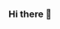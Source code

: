 ### Hi there 👋

<!--
**fuchongxin/fuchongxin** is a ✨ _special_ ✨ repository because its `README.md` (this file) appears on your GitHub profile.

Here are some ideas to get you started:

- 🔭 I’m currently working on ...
- 🌱 I’m currently learning ...
- 👯 I’m looking to collaborate on ...
- 🤔 I’m looking for help with ...
- 💬 Ask me about ...
- 📫 How to reach me: ...
- 😄 Pronouns: ...
- ⚡ Fun fact: ...
->
我是傅崇新，就读于淄博职业学院，预计2021年毕业。
我正在学习java，python。
我喜欢向大家分享自己心得，也喜欢交朋友。
我的邮箱是703781841 @qq.com
